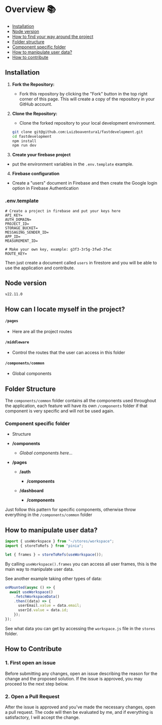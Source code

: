# Overview 📚

- [Installation](#installation)
- [Node version](#node-version)
- [How to find your way around the project](#how-can-i-locate-myself-in-the-project)
- [Folder structure](#folder-structure)
- [Component specific folder](#component-specific-folder)
- [How to manipulate user data?](#how-to-manipulate-user-data)
- [How to contribute](#how-to-contribute)

## Installation

1. **Fork the Repository:**
   - Fork this repository by clicking the "Fork" button in the top right corner of this page. This will create a copy of the repository in your GitHub account.

2. **Clone the Repository:**
   - Clone the forked repository to your local development environment.

   ```bash
   git clone git@github.com:Luizboaventura1/fastdevelopment.git
   cd fastdevelopment
   npm install
   npm run dev

3. **Create your firebase project**
  - put the environment variables in the `.env.template` example.

4. **Firebase configuration**
  - Create a "users" document in Firebase and then create the Google login option in Firebase Authentication

### .env.template

```
# Create a project in firebase and put your keys here
API_KEY=
AUTH_DOMAIN=
PROJECT_ID=
STORAGE_BUCKET=
MESSAGING_SENDER_ID=
APP_ID=
MEASUREMENT_ID=

# Make your own key, example: g3f3-3r5g-3fwd-3fwc
ROUTE_KEY=
```  

Then just create a document called `users` in firestore and you will be able to use the application and contribute.

## Node version

`v22.11.0`

## How can I locate myself in the project?

#### `/pages`
  - Here are all the project routes
#### `/middleware`
  - Control the routes that the user can access in this folder
#### `/components/common`
  - Global components

## Folder Structure

The `components/common` folder contains all the components used throughout the application, each feature will have its own `/components` folder if that component is very specific and will not be used again.

### Component specific folder

- Structure

- **/components**
  - _Global components here..._

- **/pages**
  - **/auth**
    - **/components**

  - **/dashboard**
    - **/components**

Just follow this pattern for specific components, otherwise throw everything in the `/components/common` folder

## How to manipulate user data?

```javascript
import { useWorkspace } from "~/stores/workspace";
import { storeToRefs } from "pinia";

let { frames } = storeToRefs(useWorkspace());
```
By calling `useWorkspace().frames` you can access all user frames, this is the main way to manipulate user data.

See another example taking other types of data:
```javascript
onMounted(async () => {
  await useWorkspace()
    .fetchWorkspaceData()
    .then((data) => {
      userEmail.value = data.email;
      userId.value = data.id;
    });
});
```
See what data you can get by accessing the `workspace.js` file in the `stores` folder.

## How to Contribute

### 1. First open an issue

Before submitting any changes, open an issue describing the reason for the change and the proposed solution. If the issue is approved, you may proceed to the next step below.

### 2. Open a Pull Request

After the issue is approved and you've made the necessary changes, open a pull request. The code will then be evaluated by me, and if everything is satisfactory, I will accept the change.
